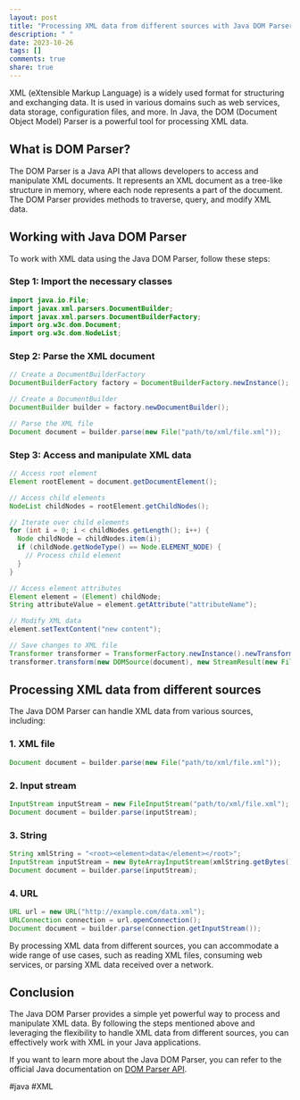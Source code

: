 ```yaml
---
layout: post
title: "Processing XML data from different sources with Java DOM Parser"
description: " "
date: 2023-10-26
tags: []
comments: true
share: true
---
```


XML (eXtensible Markup Language) is a widely used format for structuring and exchanging data. It is used in various domains such as web services, data storage, configuration files, and more. In Java, the DOM (Document Object Model) Parser is a powerful tool for processing XML data.

## What is DOM Parser?

The DOM Parser is a Java API that allows developers to access and manipulate XML documents. It represents an XML document as a tree-like structure in memory, where each node represents a part of the document. The DOM Parser provides methods to traverse, query, and modify XML data.

## Working with Java DOM Parser

To work with XML data using the Java DOM Parser, follow these steps:

### Step 1: Import the necessary classes
```java
import java.io.File;
import javax.xml.parsers.DocumentBuilder;
import javax.xml.parsers.DocumentBuilderFactory;
import org.w3c.dom.Document;
import org.w3c.dom.NodeList;
```

### Step 2: Parse the XML document
```java
// Create a DocumentBuilderFactory
DocumentBuilderFactory factory = DocumentBuilderFactory.newInstance();

// Create a DocumentBuilder
DocumentBuilder builder = factory.newDocumentBuilder();

// Parse the XML file
Document document = builder.parse(new File("path/to/xml/file.xml"));
```

### Step 3: Access and manipulate XML data
```java
// Access root element
Element rootElement = document.getDocumentElement();

// Access child elements
NodeList childNodes = rootElement.getChildNodes();

// Iterate over child elements
for (int i = 0; i < childNodes.getLength(); i++) {
  Node childNode = childNodes.item(i);
  if (childNode.getNodeType() == Node.ELEMENT_NODE) {
    // Process child element
  }
}

// Access element attributes
Element element = (Element) childNode;
String attributeValue = element.getAttribute("attributeName");

// Modify XML data
element.setTextContent("new content");

// Save changes to XML file
Transformer transformer = TransformerFactory.newInstance().newTransformer();
transformer.transform(new DOMSource(document), new StreamResult(new File("path/to/xml/file.xml")));
```

## Processing XML data from different sources

The Java DOM Parser can handle XML data from various sources, including:

### 1. XML file
```java
Document document = builder.parse(new File("path/to/xml/file.xml"));
```

### 2. Input stream
```java
InputStream inputStream = new FileInputStream("path/to/xml/file.xml");
Document document = builder.parse(inputStream);
```

### 3. String
```java
String xmlString = "<root><element>data</element></root>";
InputStream inputStream = new ByteArrayInputStream(xmlString.getBytes());
Document document = builder.parse(inputStream);
```

### 4. URL
```java
URL url = new URL("http://example.com/data.xml");
URLConnection connection = url.openConnection();
Document document = builder.parse(connection.getInputStream());
```

By processing XML data from different sources, you can accommodate a wide range of use cases, such as reading XML files, consuming web services, or parsing XML data received over a network.

## Conclusion

The Java DOM Parser provides a simple yet powerful way to process and manipulate XML data. By following the steps mentioned above and leveraging the flexibility to handle XML data from different sources, you can effectively work with XML in your Java applications.

If you want to learn more about the Java DOM Parser, you can refer to the official Java documentation on [DOM Parser API](https://docs.oracle.com/javase/8/docs/api/org/w3c/dom/package-summary.html).

#java #XML